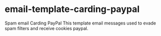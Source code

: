# email-template-carding-paypal
Spam email Carding PayPal
This template email messages used to evade spam filters and receive cookies paypal.
